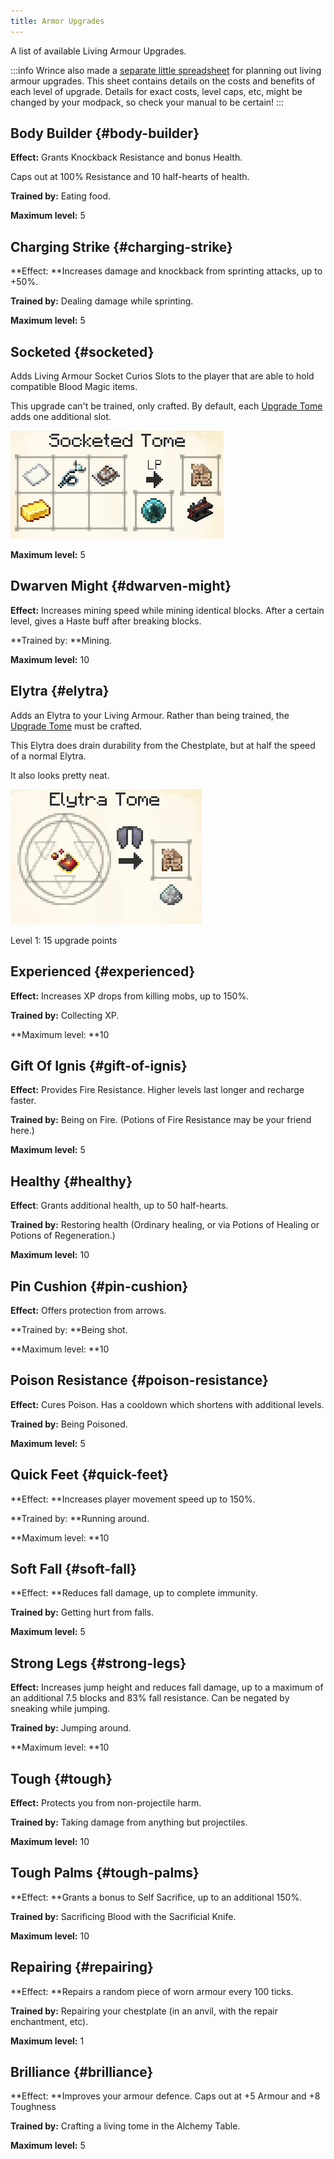 ```yaml
---
title: Armor Upgrades
---
```


A list of available Living Armour Upgrades.


:::info
Wrince also made a [separate little spreadsheet](https://docs.google.com/spreadsheets/d/1YQV8H3QtlcfpgktPnVMmxXPnXY1TTBgEnAvvoT4lRq0/edit#gid=1047551065) for planning out living armour upgrades. This sheet contains details on the costs and benefits of each level of upgrade. Details for exact costs, level caps, etc, might be changed by your modpack, so check your manual to be certain!
:::


## Body Builder {#body-builder}

**Effect:** Grants Knockback Resistance and bonus Health.

Caps out at 100% Resistance and 10 half-hearts of health.

**Trained by:** Eating food.

**Maximum level:** 5


## Charging Strike {#charging-strike}

**Effect: **Increases damage and knockback from sprinting attacks, up to +50%.

**Trained by:** Dealing damage while sprinting.

**Maximum level:** 5


## Socketed {#socketed}

Adds Living Armour Socket Curios Slots to the player that are able to hold compatible Blood Magic items.

This upgrade can't be trained, only crafted. By default, each [Upgrade Tome](#upgrade-tomes) adds one additional slot.

![Image](/img/AlchemyArrays/LivingEquipment/5.png)

**Maximum level:** 5


## Dwarven Might {#dwarven-might}

**Effect:** Increases mining speed while mining identical blocks. After a certain level, gives a Haste buff after breaking blocks.

**Trained by: **Mining.

**Maximum level:** 10


## Elytra {#elytra}

Adds an Elytra to your Living Armour. Rather than being trained, the [Upgrade Tome](#upgrade-tomes) must be crafted.

This Elytra does drain durability from the Chestplate, but at half the speed of a normal Elytra.

It also looks pretty neat.

![Image](/img/AlchemyArrays/LivingEquipment/6.png)

Level 1: 15 upgrade points


## Experienced {#experienced}

**Effect:** Increases XP drops from killing mobs, up to 150%.

**Trained by:** Collecting XP.

**Maximum level: **10


## Gift Of Ignis {#gift-of-ignis}

**Effect:** Provides Fire Resistance. Higher levels last longer and recharge faster.

**Trained by:** Being on Fire. (Potions of Fire Resistance may be your friend here.)

**Maximum level:** 5


## Healthy {#healthy}

**Effect**: Grants additional health, up to 50 half-hearts.

**Trained by:** Restoring health (Ordinary healing, or via Potions of Healing or Potions of Regeneration.)

**Maximum level:** 10


## Pin Cushion {#pin-cushion}

**Effect:** Offers protection from arrows.

**Trained by: **Being shot.

**Maximum level: **10


## Poison Resistance {#poison-resistance}

**Effect:** Cures Poison. Has a cooldown which shortens with additional levels.

**Trained by:** Being Poisoned.

**Maximum level:** 5


## Quick Feet {#quick-feet}

**Effect: **Increases player movement speed up to 150%.

**Trained by: **Running around.

**Maximum level: **10


## Soft Fall {#soft-fall}

**Effect: **Reduces fall damage, up to complete immunity.

**Trained by:** Getting hurt from falls.

**Maximum level:** 5


## Strong Legs {#strong-legs}

**Effect:** Increases jump height and reduces fall damage, up to a maximum of an additional 7.5 blocks and 83% fall resistance. Can be negated by sneaking while jumping.

**Trained by:** Jumping around.

**Maximum level: **10


## Tough {#tough}

**Effect:** Protects you from non-projectile harm.

**Trained by:** Taking damage from anything but projectiles.

**Maximum level:** 10


## Tough Palms {#tough-palms}

**Effect: **Grants a bonus to Self Sacrifice, up to an additional 150%.

**Trained by:** Sacrificing Blood with the Sacrificial Knife.

**Maximum level:** 10


## Repairing {#repairing}

**Effect: **Repairs a random piece of worn armour every 100 ticks.

**Trained by:** Repairing your chestplate (in an anvil, with the repair enchantment, etc).

**Maximum level:** 1


## Brilliance {#brilliance}

**Effect: **Improves your armour defence. Caps out at +5 Armour and +8 Toughness

**Trained by:** Crafting a living tome in the Alchemy Table.

**Maximum level:** 5
